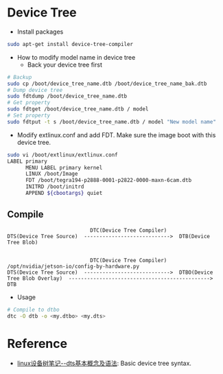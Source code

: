 # Device Tree

* Install packages

```bash
sudo apt-get install device-tree-compiler
```

* How to modify model name in device tree
  - Back your device tree first

```bash
# Backup
sudo cp /boot/device_tree_name.dtb /boot/device_tree_name_bak.dtb
# Dump device tree
sudo fdtdump /boot/device_tree_name.dtb
# Get property
sudo fdtget /boot/device_tree_name.dtb / model
# Set property
sudo fdtput -t s /boot/device_tree_name.dtb / model "New model name"
```

* Modify extlinux.conf and add FDT. Make sure the image boot with this device tree.

```bash
sudo vi /boot/extlinux/extlinux.conf
LABEL primary
      MENU LABEL primary kernel
      LINUX /boot/Image
      FDT /boot/tegra194-p2888-0001-p2822-0000-maxn-6cam.dtb
      INITRD /boot/initrd
      APPEND ${cbootargs} quiet
```

## Compile

```
                           DTC(Device Tree Compiler)
DTS(Device Tree Source)  ---------------------------->  DTB(Device Tree Blob)


                           DTC(Device Tree Compiler)                                      /opt/nvidia/jetson-io/config-by-hardware.py
DTS(Device Tree Source)  ---------------------------->  DTBO(Device Tree Blob Overlay)  ----------------------------------------------> DTB
```

* Usage

```bash
# Compile to dtbo
dtc -O dtb -o <my.dtbo> <my.dts>
```

# Reference
* [linux设备树笔记--dts基本概念及语法](https://e-mailky.github.io/2016-12-06-dts-introduce): Basic device tree syntax.
